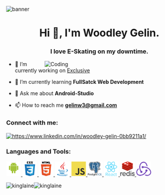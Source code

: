 ![banner](https://user-images.githubusercontent.com/72886722/191977426-ada5a509-383f-4573-8f9f-e5e04dc287b0.jpg)
<h1 align="center">Hi 👋, I'm Woodley Gelin.</h1>
<h3 align="center">I love E-Skating on my downtime.</h3>
<img align="right" alt="Coding" width="400" src="https://media3.giphy.com/media/qgQUggAC3Pfv687qPC/giphy.gif?cid=ecf05e476mrr2gd0z1gmt953m3paarva6itr4pd0spmi06y3&rid=giphy.gif&ct=g">

- 🔭 I’m currently working on [Exclusive](https://github.com/kinglaine/Exclusive)

- 🌱 I’m currently learning **FullSatck Web Development**

- 💬 Ask me about **Android-Studio**

- 📫 How to reach me **gelinw3@gmail.com**

<h3 align="left">Connect with me:</h3>
<p align="left">
<a href="https://www.linkedin.com/in/woodley-gelin-0bb9211a1/" target="blank"><img align="center" src="https://raw.githubusercontent.com/rahuldkjain/github-profile-readme-generator/master/src/images/icons/Social/linked-in-alt.svg" alt="https://www.linkedin.com/in/woodley-gelin-0bb9211a1/" height="30" width="40" /></a>
</p>

<h3 align="left">Languages and Tools:</h3>
<p align="left"> <a href="https://developer.android.com" target="_blank" rel="noreferrer"> <img src="https://raw.githubusercontent.com/devicons/devicon/master/icons/android/android-original-wordmark.svg" alt="android" width="40" height="40"/> </a> <a href="https://www.w3schools.com/css/" target="_blank" rel="noreferrer"> <img src="https://raw.githubusercontent.com/devicons/devicon/master/icons/css3/css3-original-wordmark.svg" alt="css3" width="40" height="40"/> </a> <a href="https://www.w3.org/html/" target="_blank" rel="noreferrer"> <img src="https://raw.githubusercontent.com/devicons/devicon/master/icons/html5/html5-original-wordmark.svg" alt="html5" width="40" height="40"/> </a> <a href="https://www.java.com" target="_blank" rel="noreferrer"> <img src="https://raw.githubusercontent.com/devicons/devicon/master/icons/java/java-original.svg" alt="java" width="40" height="40"/> </a> <a href="https://developer.mozilla.org/en-US/docs/Web/JavaScript" target="_blank" rel="noreferrer"> <img src="https://raw.githubusercontent.com/devicons/devicon/master/icons/javascript/javascript-original.svg" alt="javascript" width="40" height="40"/> </a> <a href="https://www.postgresql.org" target="_blank" rel="noreferrer"> <img src="https://raw.githubusercontent.com/devicons/devicon/master/icons/postgresql/postgresql-original-wordmark.svg" alt="postgresql" width="40" height="40"/> </a> <a href="https://reactjs.org/" target="_blank" rel="noreferrer"> <img src="https://raw.githubusercontent.com/devicons/devicon/master/icons/react/react-original-wordmark.svg" alt="react" width="40" height="40"/> </a> <a href="https://redis.io" target="_blank" rel="noreferrer"> <img src="https://raw.githubusercontent.com/devicons/devicon/master/icons/redis/redis-original-wordmark.svg" alt="redis" width="40" height="40"/> </a> <a href="https://redux.js.org" target="_blank" rel="noreferrer"> <img src="https://raw.githubusercontent.com/devicons/devicon/master/icons/redux/redux-original.svg" alt="redux" width="40" height="40"/> </a> </p>

<div style="display: flex;">
  <img height = "190px" src="https://github-readme-stats.vercel.app/api?username=kinglaine&show_icons=true&locale=en&theme=transparent&text_color=ffff&card_width=475" alt="kinglaine" />
  <img height = "190px" src="https://github-readme-stats.vercel.app/api/top-langs?username=kinglaine&show_icons=true&locale=en&layout=compact&theme=transparent&text_color=ffff&card_width=470" alt="kinglaine" />
</div>


